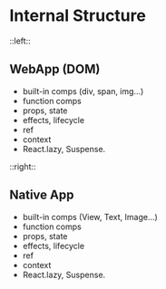 # Internal Structure

::left::

## WebApp (DOM)

<ul>
  <li v-click="1">built-in comps (div, span, img...)</li>
  <li v-click="2">function comps</li>
  <li v-click="3">props, state</li>
  <li v-click="4">effects, lifecycle</li>
  <li v-click="5">ref</li>
  <li v-click="6">context</li>
  <li v-click="7">React.lazy, Suspense.</li>
</ul>

<Box v-click=8 x1=50 y1=35 x2=400 y2=60  color="#cf78f2" />
<Box v-click=9 x1=50 y1=65 x2=400 y2=260 color="#a8ccf9" />

::right::

## Native App

<ul>
  <li v-click="1">built-in comps (View, Text, Image...)</li>
  <li v-click="2">function comps</li>
  <li v-click="3">props, state</li>
  <li v-click="4">effects, lifecycle</li>
  <li v-click="5">ref</li>
  <li v-click="6">context</li>
  <li v-click="7">React.lazy, Suspense.</li>
</ul>

<Box v-click=8 x1=50 y1=35 x2=400 y2=60  color="#cf78f2" />
<Box v-click=9 x1=50 y1=65 x2=400 y2=260 color="#a8ccf9" />
